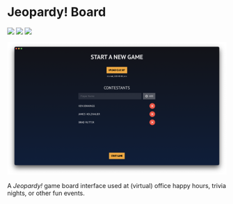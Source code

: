 Jeopardy! Board
===============

<p>
    <img src="https://img.shields.io/badge/macOS-11+-blue.svg?style=for-the-badge&logo=apple"/>
    <img src="https://img.shields.io/badge/Swift-5.0-orange.svg?style=for-the-badge&logo=swift"/>
    <a href="https://twitter.com/ohayoukris">
        <img src="https://img.shields.io/badge/Contact-@ohayoukris-lightgrey.svg?style=for-the-badge&logo=twitter"/>
    </a>
</p>

![Start a New Game Screen](Screenshots/start_a_new_game.png)

A *Jeopardy!* game board interface used at (virtual) office happy hours, trivia
nights, or other fun events.
